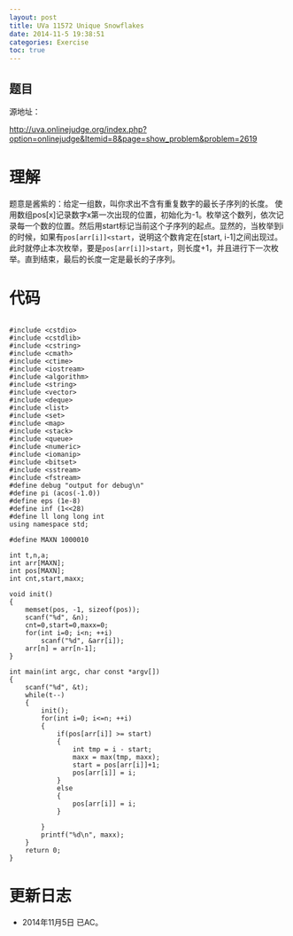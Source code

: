 ```yaml
---
layout: post
title: UVa 11572 Unique Snowflakes
date: 2014-11-5 19:38:51
categories: Exercise
toc: true
---
```

## 题目
源地址：

http://uva.onlinejudge.org/index.php?option=onlinejudge&Itemid=8&page=show_problem&problem=2619

# 理解
题意是酱紫的：给定一组数，叫你求出不含有重复数字的最长子序列的长度。
使用数组pos[x]记录数字x第一次出现的位置，初始化为-1。枚举这个数列，依次记录每一个数的位置。然后用start标记当前这个子序列的起点。显然的，当枚举到i的时候，如果有`pos[arr[i]]<start`，说明这个数肯定在[start, i-1]之间出现过。此时就停止本次枚举，要是`pos[arr[i]]>start`，则长度+1，并且进行下一次枚举。直到结束，最后的长度一定是最长的子序列。

<!-- more -->

# 代码

```

#include <cstdio>
#include <cstdlib>
#include <cstring>
#include <cmath>
#include <ctime>
#include <iostream>
#include <algorithm>
#include <string>
#include <vector>
#include <deque>
#include <list>
#include <set>
#include <map>
#include <stack>
#include <queue>
#include <numeric>
#include <iomanip>
#include <bitset>
#include <sstream>
#include <fstream>
#define debug "output for debug\n"
#define pi (acos(-1.0))
#define eps (1e-8)
#define inf (1<<28)
#define ll long long int
using namespace std;

#define MAXN 1000010

int t,n,a;
int arr[MAXN];
int pos[MAXN];
int cnt,start,maxx;

void init()
{
    memset(pos, -1, sizeof(pos));
    scanf("%d", &n);
    cnt=0,start=0,maxx=0;
    for(int i=0; i<n; ++i)
        scanf("%d", &arr[i]);
    arr[n] = arr[n-1];
}

int main(int argc, char const *argv[])
{
    scanf("%d", &t);
    while(t--)
    {
        init();
        for(int i=0; i<=n; ++i)
        {
            if(pos[arr[i]] >= start)
            {
                int tmp = i - start;
                maxx = max(tmp, maxx);
                start = pos[arr[i]]+1;
                pos[arr[i]] = i;
            }
            else
            {
                pos[arr[i]] = i;
            }

        }
        printf("%d\n", maxx);
    }
    return 0;
}

```

# 更新日志
- 2014年11月5日 已AC。